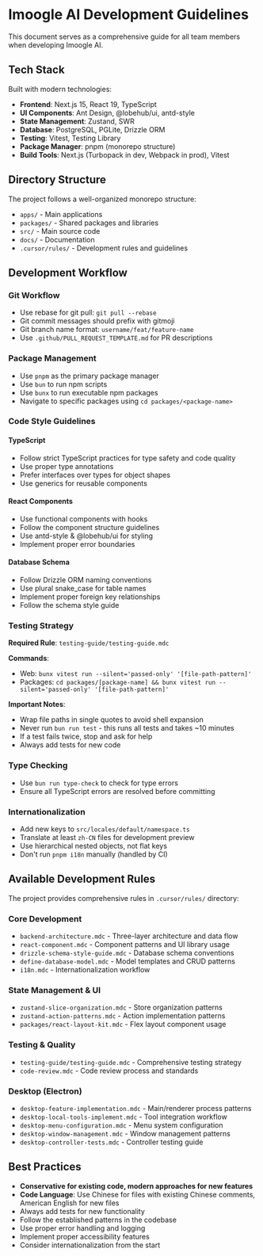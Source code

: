 # Imoogle AI Development Guidelines

This document serves as a comprehensive guide for all team members when developing Imoogle AI.

## Tech Stack

Built with modern technologies:

- **Frontend**: Next.js 15, React 19, TypeScript
- **UI Components**: Ant Design, @lobehub/ui, antd-style
- **State Management**: Zustand, SWR
- **Database**: PostgreSQL, PGLite, Drizzle ORM
- **Testing**: Vitest, Testing Library
- **Package Manager**: pnpm (monorepo structure)
- **Build Tools**: Next.js (Turbopack in dev, Webpack in prod), Vitest

## Directory Structure

The project follows a well-organized monorepo structure:

- `apps/` - Main applications
- `packages/` - Shared packages and libraries
- `src/` - Main source code
- `docs/` - Documentation
- `.cursor/rules/` - Development rules and guidelines

## Development Workflow

### Git Workflow

- Use rebase for git pull: `git pull --rebase`
- Git commit messages should prefix with gitmoji
- Git branch name format: `username/feat/feature-name`
- Use `.github/PULL_REQUEST_TEMPLATE.md` for PR descriptions

### Package Management

- Use `pnpm` as the primary package manager
- Use `bun` to run npm scripts
- Use `bunx` to run executable npm packages
- Navigate to specific packages using `cd packages/<package-name>`

### Code Style Guidelines

#### TypeScript

- Follow strict TypeScript practices for type safety and code quality
- Use proper type annotations
- Prefer interfaces over types for object shapes
- Use generics for reusable components

#### React Components

- Use functional components with hooks
- Follow the component structure guidelines
- Use antd-style & @lobehub/ui for styling
- Implement proper error boundaries

#### Database Schema

- Follow Drizzle ORM naming conventions
- Use plural snake_case for table names
- Implement proper foreign key relationships
- Follow the schema style guide

### Testing Strategy

**Required Rule**: `testing-guide/testing-guide.mdc`

**Commands**:

- Web: `bunx vitest run --silent='passed-only' '[file-path-pattern]'`
- Packages: `cd packages/[package-name] && bunx vitest run --silent='passed-only' '[file-path-pattern]'`

**Important Notes**:

- Wrap file paths in single quotes to avoid shell expansion
- Never run `bun run test` - this runs all tests and takes ~10 minutes
- If a test fails twice, stop and ask for help
- Always add tests for new code

### Type Checking

- Use `bun run type-check` to check for type errors
- Ensure all TypeScript errors are resolved before committing

### Internationalization

- Add new keys to `src/locales/default/namespace.ts`
- Translate at least `zh-CN` files for development preview
- Use hierarchical nested objects, not flat keys
- Don't run `pnpm i18n` manually (handled by CI)

## Available Development Rules

The project provides comprehensive rules in `.cursor/rules/` directory:

### Core Development

- `backend-architecture.mdc` - Three-layer architecture and data flow
- `react-component.mdc` - Component patterns and UI library usage
- `drizzle-schema-style-guide.mdc` - Database schema conventions
- `define-database-model.mdc` - Model templates and CRUD patterns
- `i18n.mdc` - Internationalization workflow

### State Management & UI

- `zustand-slice-organization.mdc` - Store organization patterns
- `zustand-action-patterns.mdc` - Action implementation patterns
- `packages/react-layout-kit.mdc` - Flex layout component usage

### Testing & Quality

- `testing-guide/testing-guide.mdc` - Comprehensive testing strategy
- `code-review.mdc` - Code review process and standards

### Desktop (Electron)

- `desktop-feature-implementation.mdc` - Main/renderer process patterns
- `desktop-local-tools-implement.mdc` - Tool integration workflow
- `desktop-menu-configuration.mdc` - Menu system configuration
- `desktop-window-management.mdc` - Window management patterns
- `desktop-controller-tests.mdc` - Controller testing guide

## Best Practices

- **Conservative for existing code, modern approaches for new features**
- **Code Language**: Use Chinese for files with existing Chinese comments, American English for new files
- Always add tests for new functionality
- Follow the established patterns in the codebase
- Use proper error handling and logging
- Implement proper accessibility features
- Consider internationalization from the start
